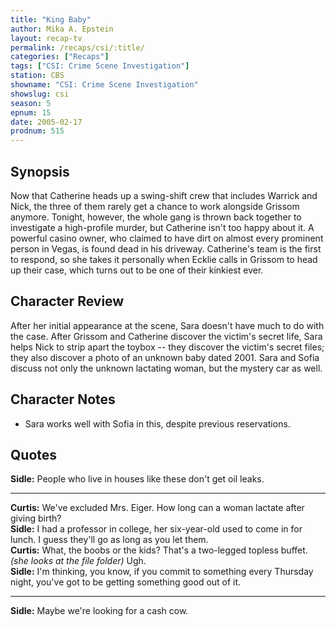 ```yaml
---
title: "King Baby"
author: Mika A. Epstein
layout: recap-tv
permalink: /recaps/csi/:title/
categories: ["Recaps"]
tags: ["CSI: Crime Scene Investigation"]
station: CBS
showname: "CSI: Crime Scene Investigation"
showslug: csi
season: 5  
epnum: 15
date: 2005-02-17
prodnum: 515
---
```


## Synopsis

Now that Catherine heads up a swing-shift crew that includes Warrick and Nick, the three of them rarely get a chance to work alongside Grissom anymore. Tonight, however, the whole gang is thrown back together to investigate a high-profile murder, but Catherine isn't too happy about it. A powerful casino owner, who claimed to have dirt on almost every prominent person in Vegas, is found dead in his driveway. Catherine's team is the first to respond, so she takes it personally when Ecklie calls in Grissom to head up their case, which turns out to be one of their kinkiest ever.

## Character Review

After her initial appearance at the scene, Sara doesn't have much to do with the case. After Grissom and Catherine discover the victim's secret life, Sara helps Nick to strip apart the toybox -- they discover the victim's secret files; they also discover a photo of an unknown baby dated 2001. Sara and Sofia discuss not only the unknown lactating woman, but the mystery car as well.

## Character Notes

* Sara works well with Sofia in this, despite previous reservations.

## Quotes

**Sidle:** People who live in houses like these don't get oil leaks.  

- - -

**Curtis:** We've excluded Mrs. Eiger. How long can a woman lactate after giving birth?  
**Sidle:** I had a professor in college, her six-year-old used to come in for lunch. I guess they'll go as long as you let them.  
**Curtis:** What, the boobs or the kids? That's a two-legged topless buffet. _(she looks at the file folder)_ Ugh.  
**Sidle:** I'm thinking, you know, if you commit to something every Thursday night, you've got to be getting something good out of it.  

- - -

**Sidle:** Maybe we're looking for a cash cow.
